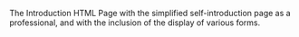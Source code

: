 The Introduction HTML Page with the simplified self-introduction page as a professional, and with the inclusion of the display of various forms. 
